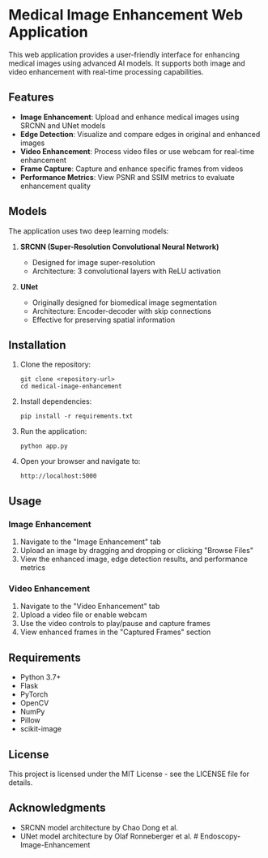 # Medical Image Enhancement Web Application

This web application provides a user-friendly interface for enhancing medical images using advanced AI models. It supports both image and video enhancement with real-time processing capabilities.

## Features

- **Image Enhancement**: Upload and enhance medical images using SRCNN and UNet models
- **Edge Detection**: Visualize and compare edges in original and enhanced images
- **Video Enhancement**: Process video files or use webcam for real-time enhancement
- **Frame Capture**: Capture and enhance specific frames from videos
- **Performance Metrics**: View PSNR and SSIM metrics to evaluate enhancement quality

## Models

The application uses two deep learning models:

1. **SRCNN (Super-Resolution Convolutional Neural Network)**
   - Designed for image super-resolution
   - Architecture: 3 convolutional layers with ReLU activation

2. **UNet**
   - Originally designed for biomedical image segmentation
   - Architecture: Encoder-decoder with skip connections
   - Effective for preserving spatial information

## Installation

1. Clone the repository:
   ```
   git clone <repository-url>
   cd medical-image-enhancement
   ```

2. Install dependencies:
   ```
   pip install -r requirements.txt
   ```

3. Run the application:
   ```
   python app.py
   ```

4. Open your browser and navigate to:
   ```
   http://localhost:5000
   ```

## Usage

### Image Enhancement

1. Navigate to the "Image Enhancement" tab
2. Upload an image by dragging and dropping or clicking "Browse Files"
3. View the enhanced image, edge detection results, and performance metrics

### Video Enhancement

1. Navigate to the "Video Enhancement" tab
2. Upload a video file or enable webcam
3. Use the video controls to play/pause and capture frames
4. View enhanced frames in the "Captured Frames" section

## Requirements

- Python 3.7+
- Flask
- PyTorch
- OpenCV
- NumPy
- Pillow
- scikit-image

## License

This project is licensed under the MIT License - see the LICENSE file for details.

## Acknowledgments

- SRCNN model architecture by Chao Dong et al.
- UNet model architecture by Olaf Ronneberger et al. #   E n d o s c o p y - I m a g e - E n h a n c e m e n t  
 